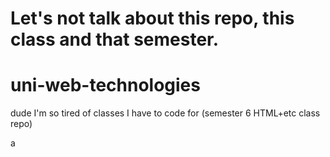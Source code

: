 # Let's not talk about this repo, this class and that semester.

# uni-web-technologies
dude I'm so tired of classes I have to code for (semester 6 HTML+etc class repo)

a
